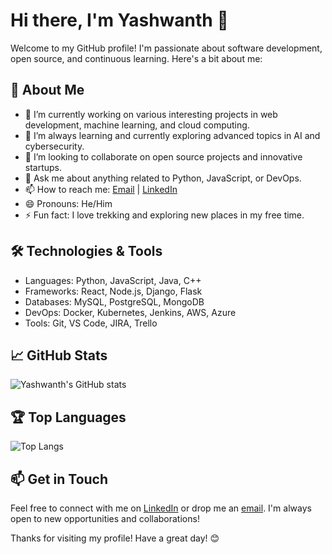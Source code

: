 # Hi there, I'm Yashwanth 👋

Welcome to my GitHub profile! I'm passionate about software development, open source, and continuous learning. Here's a bit about me:

## 🚀 About Me
- 🔭 I’m currently working on various interesting projects in web development, machine learning, and cloud computing.
- 🌱 I’m always learning and currently exploring advanced topics in AI and cybersecurity.
- 👯 I’m looking to collaborate on open source projects and innovative startups.
- 💬 Ask me about anything related to Python, JavaScript, or DevOps.
- 📫 How to reach me: [Email](mailto:babuyashwanth98@gmail.com) | [LinkedIn](https://www.linkedin.com/in/babuyashwanthsr)
- 😄 Pronouns: He/Him
- ⚡ Fun fact: I love trekking and exploring new places in my free time.

## 🛠️ Technologies & Tools
- Languages: Python, JavaScript, Java, C++
- Frameworks: React, Node.js, Django, Flask
- Databases: MySQL, PostgreSQL, MongoDB
- DevOps: Docker, Kubernetes, Jenkins, AWS, Azure
- Tools: Git, VS Code, JIRA, Trello

## 📈 GitHub Stats
![Yashwanth's GitHub stats](https://github-readme-stats.vercel.app/api?username=babuyashwanth&show_icons=true&theme=radical)

## 🏆 Top Languages
![Top Langs](https://github-readme-stats.vercel.app/api/top-langs/?username=babuyashwanth&layout=compact&theme=radical)

## 📫 Get in Touch
Feel free to connect with me on [LinkedIn](https://www.linkedin.com/in/babuyashwanth) or drop me an [email](mailto:babuyashwanth@example.com). I'm always open to new opportunities and collaborations!

Thanks for visiting my profile! Have a great day! 😊
